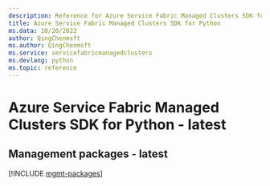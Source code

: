 ```yaml
---
description: Reference for Azure Service Fabric Managed Clusters SDK for Python
title: Azure Service Fabric Managed Clusters SDK for Python
ms.data: 10/20/2022
author: QingChenmsft
ms.author: QingChenmsft
ms.service: servicefabricmanagedclusters
ms.devlang: python
ms.topic: reference
---
```

# Azure Service Fabric Managed Clusters SDK for Python - latest

## Management packages - latest
[!INCLUDE [mgmt-packages](service-fabric-managed-clusters-mgmt-index.md)]